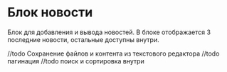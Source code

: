 # Блок новости

Блок для добавления и вывода новостей.
В блоке отображается 3 последние новости, остальные доступны внутри.

//todo Сохранение файлов и контента из текстового редактора
//todo пагинация 
//todo поиск и сортировка внутри